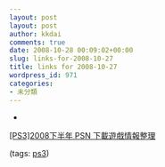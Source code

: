 ```yaml
---
layout: post
layout: post
author: kkdai
comments: true
date: 2008-10-28 00:09:02+00:00
slug: links-for-2008-10-27
title: links for 2008-10-27
wordpress_id: 971
categories:
- 未分類
---
```


  * 
                

[[PS3]2008下半年 PSN 下載遊戲情報整理](http://www.copycat2u.net/bbs/viewthread.php?tid=213045)



                

(tags: [ps3](http://delicious.com/kkdai/ps3))


            
